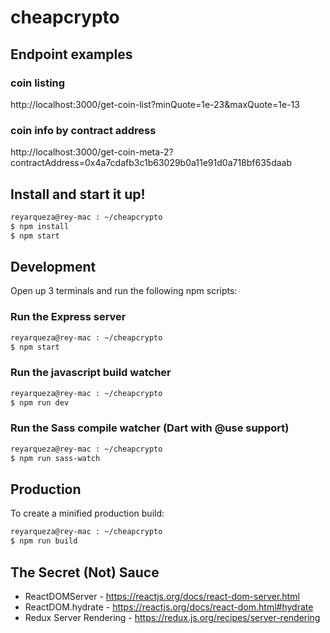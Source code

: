 # cheapcrypto

## Endpoint examples

### coin listing

http://localhost:3000/get-coin-list?minQuote=1e-23&maxQuote=1e-13

### coin info by contract address

http://localhost:3000/get-coin-meta-2?contractAddress=0x4a7cdafb3c1b63029b0a11e91d0a718bf635daab

## Install and start it up!

```bash
reyarqueza@rey-mac : ~/cheapcrypto
$ npm install
$ npm start
```

## Development

Open up 3 terminals and run the following npm scripts:

### Run the Express server

```bash
reyarqueza@rey-mac : ~/cheapcrypto
$ npm start
```

### Run the javascript build watcher

```bash
reyarqueza@rey-mac : ~/cheapcrypto
$ npm run dev
```

### Run the Sass compile watcher (Dart with @use support)

```bash
reyarqueza@rey-mac : ~/cheapcrypto
$ npm run sass-watch
```

## Production

To create a minified production build:

```bash
reyarqueza@rey-mac : ~/cheapcrypto
$ npm run build
```

## The Secret (Not) Sauce

- ReactDOMServer - https://reactjs.org/docs/react-dom-server.html
- ReactDOM.hydrate - https://reactjs.org/docs/react-dom.html#hydrate
- Redux Server Rendering - https://redux.js.org/recipes/server-rendering
